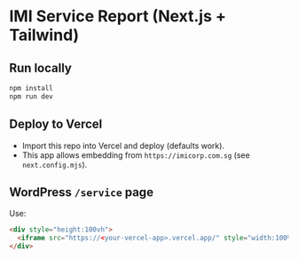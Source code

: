 # IMI Service Report (Next.js + Tailwind)

## Run locally
```bash
npm install
npm run dev
```

## Deploy to Vercel
- Import this repo into Vercel and deploy (defaults work).
- This app allows embedding from `https://imicorp.com.sg` (see `next.config.mjs`).

## WordPress `/service` page
Use:
```html
<div style="height:100vh">
  <iframe src="https://<your-vercel-app>.vercel.app/" style="width:100%;height:100%;border:0;" allowfullscreen></iframe>
</div>
```
